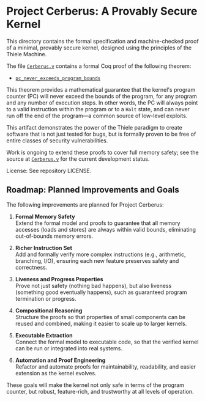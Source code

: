 # Project Cerberus: A Provably Secure Kernel

This directory contains the formal specification and machine-checked proof of a minimal, provably secure kernel, designed using the principles of the Thiele Machine.

The file [`Cerberus.v`](Cerberus.v) contains a formal Coq proof of the following theorem:

- [`pc_never_exceeds_program_bounds`](Cerberus.v)

This theorem provides a mathematical guarantee that the kernel's program counter (PC) will never exceed the bounds of the program, for any program and any number of execution steps. In other words, the PC will always point to a valid instruction within the program or to a `Halt` state, and can never run off the end of the program—a common source of low-level exploits.

This artifact demonstrates the power of the Thiele paradigm to create software that is not just tested for bugs, but is formally proven to be free of entire classes of security vulnerabilities.

Work is ongoing to extend these proofs to cover full memory safety; see the source at [`Cerberus.v`](Cerberus.v) for the current development status.

License: See repository LICENSE.


## Roadmap: Planned Improvements and Goals

The following improvements are planned for Project Cerberus:

1. **Formal Memory Safety**  
	Extend the formal model and proofs to guarantee that all memory accesses (loads and stores) are always within valid bounds, eliminating out-of-bounds memory errors.

2. **Richer Instruction Set**  
	Add and formally verify more complex instructions (e.g., arithmetic, branching, I/O), ensuring each new feature preserves safety and correctness.

3. **Liveness and Progress Properties**  
	Prove not just safety (nothing bad happens), but also liveness (something good eventually happens), such as guaranteed program termination or progress.

4. **Compositional Reasoning**  
	Structure the proofs so that properties of small components can be reused and combined, making it easier to scale up to larger kernels.

5. **Executable Extraction**  
	Connect the formal model to executable code, so that the verified kernel can be run or integrated into real systems.

6. **Automation and Proof Engineering**  
	Refactor and automate proofs for maintainability, readability, and easier extension as the kernel evolves.

These goals will make the kernel not only safe in terms of the program counter, but robust, feature-rich, and trustworthy at all levels of operation.